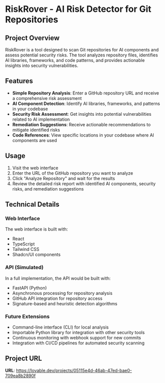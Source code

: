 
# RiskRover - AI Risk Detector for Git Repositories

## Project Overview

RiskRover is a tool designed to scan Git repositories for AI components and assess potential security risks. The tool analyzes repository files, identifies AI libraries, frameworks, and code patterns, and provides actionable insights into security vulnerabilities.

## Features

- **Simple Repository Analysis**: Enter a GitHub repository URL and receive a comprehensive risk assessment
- **AI Component Detection**: Identify AI libraries, frameworks, and patterns in your codebase
- **Security Risk Assessment**: Get insights into potential vulnerabilities related to AI implementation
- **Remediation Suggestions**: Receive actionable recommendations to mitigate identified risks
- **Code References**: View specific locations in your codebase where AI components are used

## Usage

1. Visit the web interface
2. Enter the URL of the GitHub repository you want to analyze
3. Click "Analyze Repository" and wait for the results
4. Review the detailed risk report with identified AI components, security risks, and remediation suggestions

## Technical Details

### Web Interface

The web interface is built with:
- React
- TypeScript
- Tailwind CSS
- Shadcn/UI components

### API (Simulated)

In a full implementation, the API would be built with:
- FastAPI (Python)
- Asynchronous processing for repository analysis
- GitHub API integration for repository access
- Signature-based and heuristic detection algorithms

### Future Extensions

- Command-line interface (CLI) for local analysis
- Importable Python library for integration with other security tools
- Continuous monitoring with webhook support for new commits
- Integration with CI/CD pipelines for automated security scanning

## Project URL

**URL**: https://lovable.dev/projects/05115e4d-46ab-47ed-bae0-709ea8b2890f
